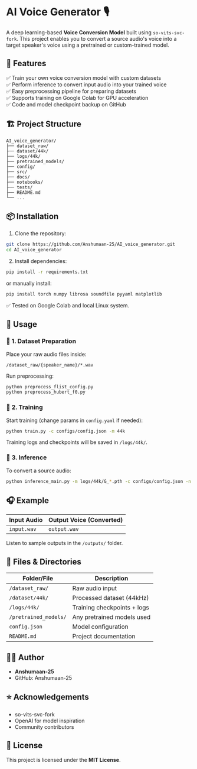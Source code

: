 # AI Voice Generator 🎙️

A deep learning-based **Voice Conversion Model** built using `so-vits-svc-fork`. This project enables you to convert a source audio's voice into a target speaker's voice using a pretrained or custom-trained model.

## 🚀 Features

✅ Train your own voice conversion model with custom datasets  
✅ Perform inference to convert input audio into your trained voice  
✅ Easy preprocessing pipeline for preparing datasets  
✅ Supports training on Google Colab for GPU acceleration  
✅ Code and model checkpoint backup on GitHub

## 🏗️ Project Structure

```
AI_voice_generator/
├── dataset_raw/
├── dataset/44k/
├── logs/44k/
├── pretrained_models/
├── config/
├── src/
├── docs/
├── notebooks/
├── tests/
├── README.md
└── ...
```

## 📦 Installation

1. Clone the repository:

```bash
git clone https://github.com/Anshumaan-25/AI_voice_generator.git
cd AI_voice_generator
```

2. Install dependencies:

```bash
pip install -r requirements.txt
```

or manually install:

```bash
pip install torch numpy librosa soundfile pyyaml matplotlib
```

✅ Tested on Google Colab and local Linux system.

## 📝 Usage

### 🔹 **1. Dataset Preparation**
Place your raw audio files inside:

```
/dataset_raw/{speaker_name}/*.wav
```

Run preprocessing:

```bash
python preprocess_flist_config.py
python preprocess_hubert_f0.py
```

### 🔹 **2. Training**
Start training (change params in `config.yaml` if needed):

```bash
python train.py -c configs/config.json -m 44k
```

Training logs and checkpoints will be saved in `/logs/44k/`.

### 🔹 **3. Inference**
To convert a source audio:

```bash
python inference_main.py -m logs/44k/G_*.pth -c configs/config.json -n input.wav -o output.wav
```

## 🎧 Example

| Input Audio | Output Voice (Converted) |
|-------------|--------------------------|
| `input.wav` | `output.wav`             |

Listen to sample outputs in the `/outputs/` folder.

## 📂 Files & Directories

| Folder/File | Description |
|-------------|-------------|
| `/dataset_raw/` | Raw audio input |
| `/dataset/44k/` | Processed dataset (44kHz) |
| `/logs/44k/` | Training checkpoints + logs |
| `/pretrained_models/` | Any pretrained models used |
| `config.json` | Model configuration |
| `README.md` | Project documentation |

## 🙋‍♂️ Author
* **Anshumaan-25**
* GitHub: Anshumaan-25

## ⭐️ Acknowledgements
* so-vits-svc-fork
* OpenAI for model inspiration
* Community contributors

## 📜 License
This project is licensed under the **MIT License**.
